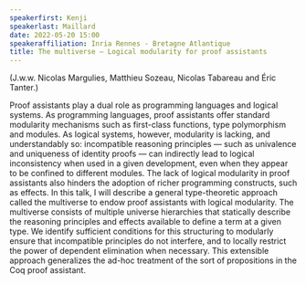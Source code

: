 ```yaml
---
speakerfirst: Kenji
speakerlast: Maillard
date: 2022-05-20 15:00
speakeraffiliation: Inria Rennes - Bretagne Atlantique
title: The multiverse — Logical modularity for proof assistants
---
```


(J.w.w. Nicolas Margulies, Matthieu Sozeau, Nicolas Tabareau and Éric Tanter.)

Proof assistants play a dual role as programming languages and logical systems.
As programming languages, proof assistants offer standard modularity mechanisms
such as first-class functions, type polymorphism and modules. As logical
systems, however, modularity is lacking, and understandably so: incompatible
reasoning principles — such as univalence and uniqueness of identity
proofs — can indirectly lead to logical inconsistency when used in a given
development, even when they appear to be confined to different modules. The lack
of logical modularity in proof assistants also hinders the adoption of richer
programming constructs, such as effects. In this talk, I will describe a general
type-theoretic approach called the multiverse to endow proof assistants with
logical modularity. The multiverse consists of multiple universe hierarchies
that statically describe the reasoning principles and effects available to
define a term at a given type. We identify sufficient conditions for this
structuring to modularly ensure that incompatible principles do not interfere,
and to locally restrict the power of dependent elimination when necessary. This
extensible approach generalizes the ad-hoc treatment of the sort of propositions
in the Coq proof assistant.
